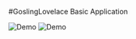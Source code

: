 #GoslingLovelace Basic Application

![Demo](display/GoslingLoveLace_demo1.gif)
![Demo](display/GoslingLoveLace_demo2.gif)
